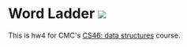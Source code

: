 # Word Ladder ![](https://api.travis-ci.com/mikeizbicki/word_ladder.svg?branch=master)

This is hw4 for CMC's [CS46: data structures](https://github.com/mikeizbicki/cmc-csci046) course.

